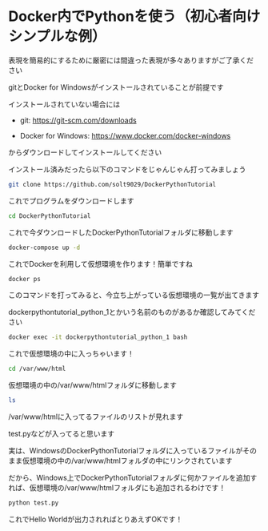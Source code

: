 # Docker内でPythonを使う（初心者向けシンプルな例）

表現を簡易的にするために厳密には間違った表現が多々ありますがご了承ください

gitとDocker for Windowsがインストールされていることが前提です

インストールされていない場合には

- git: https://git-scm.com/downloads

- Docker for Windows: https://www.docker.com/docker-windows

からダウンロードしてインストールしてください

インストール済みだったら以下のコマンドをじゃんじゃん打ってみましょう

```bash
git clone https://github.com/solt9029/DockerPythonTutorial 
```

これでプログラムをダウンロードします

```bash
cd DockerPythonTutorial
```

これで今ダウンロードしたDockerPythonTutorialフォルダに移動します

```bash
docker-compose up -d
```

これでDockerを利用して仮想環境を作ります！簡単ですね

```bash
docker ps
```

このコマンドを打ってみると、今立ち上がっている仮想環境の一覧が出てきます

dockerpythontutorial_python_1とかいう名前のものがあるか確認してみてください

```bash
docker exec -it dockerpythontutorial_python_1 bash
```

これで仮想環境の中に入っちゃいます！

```bash
cd /var/www/html
```

仮想環境の中の/var/www/htmlフォルダに移動します

```bash
ls
```

/var/www/htmlに入ってるファイルのリストが見れます

test.pyなどが入ってると思います

実は、WindowsのDockerPythonTutorialフォルダに入っているファイルがそのまま仮想環境の中の/var/www/htmlフォルダの中にリンクされています

だから、Windows上でDockerPythonTutorialフォルダに何かファイルを追加すれば、仮想環境の/var/www/htmlフォルダにも追加されるわけです！

```bash
python test.py
```

これでHello Worldが出力されればとりあえずOKです！